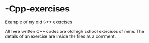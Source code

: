 # -Cpp-exercises
Example of my old C++ exercises

All here written C++ codes are old high school exercises of mine. 
The details of an exercise are inside the files as a comment.
